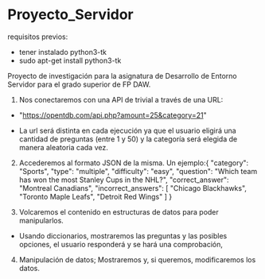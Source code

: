 # Proyecto_Servidor

requisitos previos:

- tener instalado python3-tk
- sudo apt-get install python3-tk

Proyecto de investigación para la asignatura de Desarrollo de Entorno Servidor para el grado superior de FP DAW.

1. Nos conectaremos con una API de trivial a través de una URL:

- "https://opentdb.com/api.php?amount=25&category=21"

- La url será distinta en cada ejecución ya que el usuario eligirá una cantidad de preguntas (entre 1 y 50) y la categoría será elegida de manera aleatoria cada vez.

2. Accederemos al formato JSON de la misma. Un ejemplo:{ "category": "Sports", "type": "multiple", "difficulty": "easy", "question": "Which team has won the most Stanley Cups in the NHL?", "correct_answer": "Montreal Canadians", "incorrect_answers": [ "Chicago Blackhawks", "Toronto Maple Leafs", "Detroit Red Wings" ] }

3. Volcaremos el contenido en estructuras de datos para poder manipularlos.

- Usando diccionarios, mostraremos las preguntas y las posibles opciones, el usuario responderá y se hará una comprobación,

4. Manipulación de datos; Mostraremos y, si queremos, modificaremos los datos.

